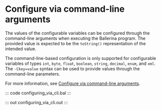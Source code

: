 # Configure via command-line arguments

The values of the configurable variables can be configured through the command-line arguments when executing the Ballerina program. The provided value is expected to be the `toString()` representation of the intended value.

The command-line-based configuration is only supported for configurable variables of types `int`, `byte`, `float`, `boolean`, `string`, `decimal`, `enum`, and `xml`.
The `-Ckey=value` syntax can be used to provide values through the command-line parameters.

For more information, see [Configure via command-line arguments](/learn/configure-ballerina-programs/provide-values-to-configurable-variables/#provide-via-command-line-arguments/).

::: code configuring_via_cli.bal :::

::: out configuring_via_cli.out :::
